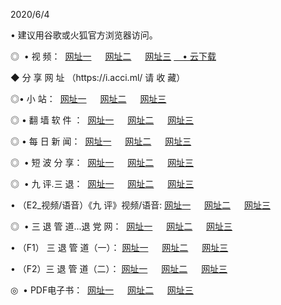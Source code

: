 <p>2020/6/4
<p>• 建议用谷歌或火狐官方浏览器访问。
<p>◎  • 视 频： 
<a href="http://hbs.shirokuriwaki.com/" target="_blank">网址一</a> 　 
<a href="http://hdv.shirokuriwaki.com/" target="_blank">网址二</a> 　 
<a href="http://hao.shirokuriwaki.com/b.html" target="_blank">网址三</a>
<a href="https://yadi.sk/d/d0sUeAOpal3njw" target="_blank">　• 云下载 </a></p>
<p>◆ 分 享 网 址 （https://i.acci.ml/ 请 收 藏） </p>

<p>◎•  小 站：  
<a href="http://hbs.shirokuriwaki.com/f.html" target="_blank">网址一</a> 　 
<a href="http://hdv.shirokuriwaki.com/h.html" target="_blank">网址二</a> 　 
<a href="http://hao.shirokuriwaki.com/k/" target="_blank">网址三</a></p><p>

<p>◎  • 翻 墙 软 件 ：  
<a href="http://hbs.shirokuriwaki.com/ff/" target="_blank">网址一</a> 　 
<a href="http://hdv.shirokuriwaki.com/s/read/a1_nd.html" target="_blank">网址二</a> 　 
<a href="http://hao.shirokuriwaki.com/ff/index.html" target="_blank">网址三</a></p>
<p>◎  • 每 日 新 闻：  
<a href="http://hbs.shirokuriwaki.com/day/" target="_blank">网址一</a> 　 
<a href="http://hdv.shirokuriwaki.com/day/" target="_blank">网址二</a> 　 
<a href="http://hao.shirokuriwaki.com/day/index.html" target="_blank">网址三</a></p>
<p>◎   • 短 波 分 享：  
<a href="http://hbs.shirokuriwaki.com/h/" target="_blank">网址一</a> 　 
<a href="http://hdv.shirokuriwaki.com/h/" target="_blank">网址二</a> 　 
<a href="http://hao.shirokuriwaki.com/h/index.html" target="_blank">网址三</a></p>
<p>◎   • 九 评.三 退：  
<a href="http://hbs.shirokuriwaki.com/t/" target="_blank">网址一</a> 　 
<a href="http://hdv.shirokuriwaki.com/v2/index.html" target="_blank">网址二</a> 　 
<a href="http://hao.shirokuriwaki.com/tt/index.html" target="_blank">网址三</a> 　</p>
<p>  • （E2_视频/语音）《九 评》视频/语音: 
<a href="http://hbs.shirokuriwaki.com/7738.html" target="_blank">网址一</a> 　 
<a href="http://hdv.shirokuriwaki.com/7614.html" target="_blank">网址二</a> 　 
<a href="http://hao.shirokuriwaki.com/7633.html" target="_blank">网址三</a></p>
<p>◎   • 三 退 管 道...退 党 网：  
<a href="http://hbs.shirokuriwaki.com/go/td1.html" target="_blank">网址一</a> 　 
<a href="http://hdv.shirokuriwaki.com/go/td2.html" target="_blank">网址二</a> 　 
<a href="http://hao.shirokuriwaki.com/go/td3.html" target="_blank">网址三</a></p>
<p>  • （F1） 三 退 管 道（一）： 
<a href="http://hbs.shirokuriwaki.com/dd/" target="_blank">网址一</a> 　 
<a href="http://hdv.shirokuriwaki.com/s/read/a1_tdx.html" target="_blank">网址二</a> 　 
<a href="http://hao.shirokuriwaki.com/dd/" target="_blank">网址三</a></p>
<p>  • （F2）三 退 管 道（二）： 
<a href="http://hdv.shirokuriwaki.com/d/" target="_blank">网址一</a> 　 
<a href="http://hbs.shirokuriwaki.com/d/index.html" target="_blank">网址二</a> 　 
<a href="http://hao.shirokuriwaki.com/d/" target="_blank">网址三</a></p>
<p>◎   • PDF电子书：  
<a href="http://hbs.shirokuriwaki.com/p/" target="_blank">网址一</a> 　 
<a href="http://hdv.shirokuriwaki.com/p/index.html" target="_blank">网址二</a> 　 
<a href="http://hao.shirokuriwaki.com/p/" target="_blank">网址三</a></p>
